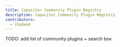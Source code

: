 ```yaml
---
title: Capacitor Community Plugin Registry
description: Capacitor Community Plugin Registry
contributors:
  - ihadeed
---
```


TODO: add list of community plugins + search box
